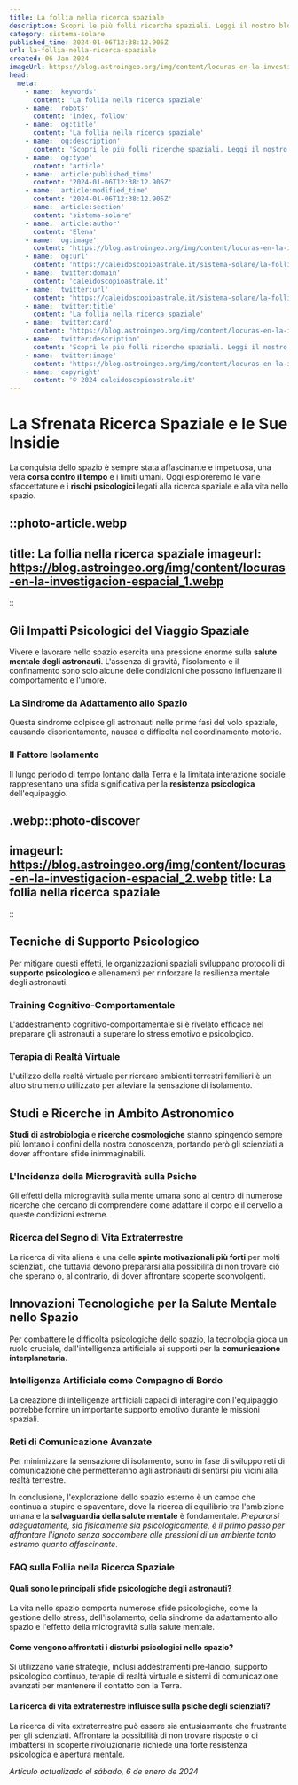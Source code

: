 ```yaml
---
title: La follia nella ricerca spaziale
description: Scopri le più folli ricerche spaziali. Leggi il nostro blog per esplorare i lati più incredibili dellastronomia. #Spazio #RicercaFolle
category: sistema-solare
published_time: 2024-01-06T12:38:12.905Z
url: la-follia-nella-ricerca-spaziale
created: 06 Jan 2024
imageUrl: https://blog.astroingeo.org/img/content/locuras-en-la-investigacion-espacial_1.webp
head:
  meta:
    - name: 'keywords'
      content: 'La follia nella ricerca spaziale'
    - name: 'robots'
      content: 'index, follow'
    - name: 'og:title'
      content: 'La follia nella ricerca spaziale'
    - name: 'og:description'
      content: 'Scopri le più folli ricerche spaziali. Leggi il nostro blog per esplorare i lati più incredibili dellastronomia. #Spazio #RicercaFolle'
    - name: 'og:type'
      content: 'article'
    - name: 'article:published_time'
      content: '2024-01-06T12:38:12.905Z'
    - name: 'article:modified_time'
      content: '2024-01-06T12:38:12.905Z'
    - name: 'article:section'
      content: 'sistema-solare'
    - name: 'article:author'
      content: 'Elena'
    - name: 'og:image'
      content: 'https://blog.astroingeo.org/img/content/locuras-en-la-investigacion-espacial_1.webp'
    - name: 'og:url'
      content: 'https://caleidoscopioastrale.it/sistema-solare/la-follia-nella-ricerca-spaziale'
    - name: 'twitter:domain'
      content: 'caleidoscopioastrale.it'
    - name: 'twitter:url'
      content: 'https://caleidoscopioastrale.it/sistema-solare/la-follia-nella-ricerca-spaziale'
    - name: 'twitter:title'
      content: 'La follia nella ricerca spaziale'
    - name: 'twitter:card'
      content: 'https://blog.astroingeo.org/img/content/locuras-en-la-investigacion-espacial_1.webp'
    - name: 'twitter:description'
      content: 'Scopri le più folli ricerche spaziali. Leggi il nostro blog per esplorare i lati più incredibili dellastronomia. #Spazio #RicercaFolle'
    - name: 'twitter:image'
      content: 'https://blog.astroingeo.org/img/content/locuras-en-la-investigacion-espacial_1.webp'
    - name: 'copyright'
      content: '© 2024 caleidoscopioastrale.it'
---
```

# La Sfrenata Ricerca Spaziale e le Sue Insidie

La conquista dello spazio è sempre stata affascinante e impetuosa, una vera **corsa contro il tempo** e i limiti umani. Oggi esploreremo le varie sfaccettature e i **rischi psicologici** legati alla ricerca spaziale e alla vita nello spazio.

::photo-article.webp
---
title: La follia nella ricerca spaziale
imageurl: https://blog.astroingeo.org/img/content/locuras-en-la-investigacion-espacial_1.webp
---
::

## Gli Impatti Psicologici del Viaggio Spaziale
Vivere e lavorare nello spazio esercita una pressione enorme sulla **salute mentale degli astronauti**. L'assenza di gravità, l'isolamento e il confinamento sono solo alcune delle condizioni che possono influenzare il comportamento e l'umore.

### La Sindrome da Adattamento allo Spazio
Questa sindrome colpisce gli astronauti nelle prime fasi del volo spaziale, causando disorientamento, nausea e difficoltà nel coordinamento motorio.

### Il Fattore Isolamento
Il lungo periodo di tempo lontano dalla Terra e la limitata interazione sociale rappresentano una sfida significativa per la **resistenza psicologica** dell'equipaggio.

.webp::photo-discover
---
imageurl: https://blog.astroingeo.org/img/content/locuras-en-la-investigacion-espacial_2.webp
title: La follia nella ricerca spaziale
---
::

## Tecniche di Supporto Psicologico
Per mitigare questi effetti, le organizzazioni spaziali sviluppano protocolli di **supporto psicologico** e allenamenti per rinforzare la resilienza mentale degli astronauti.

### Training Cognitivo-Comportamentale
L'addestramento cognitivo-comportamentale si è rivelato efficace nel preparare gli astronauti a superare lo stress emotivo e psicologico.

### Terapia di Realtà Virtuale
L'utilizzo della realtà virtuale per ricreare ambienti terrestri familiari è un altro strumento utilizzato per alleviare la sensazione di isolamento.

## Studi e Ricerche in Ambito Astronomico
**Studi di astrobiologia** e **ricerche cosmologiche** stanno spingendo sempre più lontano i confini della nostra conoscenza, portando però gli scienziati a dover affrontare sfide inimmaginabili.

### L'Incidenza della Microgravità sulla Psiche
Gli effetti della microgravità sulla mente umana sono al centro di numerose ricerche che cercano di comprendere come adattare il corpo e il cervello a queste condizioni estreme.

### Ricerca del Segno di Vita Extraterrestre
La ricerca di vita aliena è una delle **spinte motivazionali più forti** per molti scienziati, che tuttavia devono prepararsi alla possibilità di non trovare ciò che sperano o, al contrario, di dover affrontare scoperte sconvolgenti.

## Innovazioni Tecnologiche per la Salute Mentale nello Spazio
Per combattere le difficoltà psicologiche dello spazio, la tecnologia gioca un ruolo cruciale, dall'intelligenza artificiale ai supporti per la **comunicazione interplanetaria**.

### Intelligenza Artificiale come Compagno di Bordo
La creazione di intelligenze artificiali capaci di interagire con l'equipaggio potrebbe fornire un importante supporto emotivo durante le missioni spaziali.

### Reti di Comunicazione Avanzate
Per minimizzare la sensazione di isolamento, sono in fase di sviluppo reti di comunicazione che permetteranno agli astronauti di sentirsi più vicini alla realtà terrestre.

In conclusione, l'explorazione dello spazio esterno è un campo che continua a stupire e spaventare, dove la ricerca di equilibrio tra l'ambizione umana e la **salvaguardia della salute mentale** è fondamentale. *Prepararsi adeguatamente, sia fisicamente sia psicologicamente, è il primo passo per affrontare l'ignoto senza soccombere alle pressioni di un ambiente tanto estremo quanto affascinante*.

### FAQ sulla Follia nella Ricerca Spaziale

#### Quali sono le principali sfide psicologiche degli astronauti?
La vita nello spazio comporta numerose sfide psicologiche, come la gestione dello stress, dell'isolamento, della sindrome da adattamento allo spazio e l'effetto della microgravità sulla salute mentale.

#### Come vengono affrontati i disturbi psicologici nello spazio?
Si utilizzano varie strategie, inclusi addestramenti pre-lancio, supporto psicologico continuo, terapie di realtà virtuale e sistemi di comunicazione avanzati per mantenere il contatto con la Terra.

#### La ricerca di vita extraterrestre influisce sulla psiche degli scienziati?
La ricerca di vita extraterrestre può essere sia entusiasmante che frustrante per gli scienziati. Affrontare la possibilità di non trovare risposte o di imbattersi in scoperte rivoluzionarie richiede una forte resistenza psicologica e apertura mentale.

_Artículo actualizado el sábado, 6 de enero de 2024_